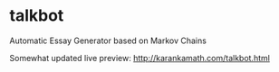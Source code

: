 # talkbot
Automatic Essay Generator based on Markov Chains

Somewhat updated live preview:
http://karankamath.com/talkbot.html
